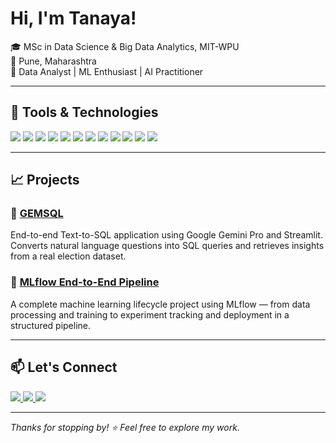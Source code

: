 # Hi, I'm Tanaya!

🎓 MSc in Data Science & Big Data Analytics, MIT-WPU  
📍 Pune, Maharashtra  
💼 Data Analyst | ML Enthusiast | AI Practitioner

---

## 🔧 Tools & Technologies

<p align="left">
  <img src="https://img.shields.io/badge/-Python-3776AB?style=for-the-badge&logo=python&logoColor=white" />
  <img src="https://img.shields.io/badge/-MySQL-4479A1?style=for-the-badge&logo=mysql&logoColor=white" />
  <img src="https://img.shields.io/badge/-MongoDB-47A248?style=for-the-badge&logo=mongodb&logoColor=white" />
  <img src="https://img.shields.io/badge/-R-276DC3?style=for-the-badge&logo=r&logoColor=white" />
  <img src="https://img.shields.io/badge/-Tableau-E97627?style=for-the-badge&logo=tableau&logoColor=white" />
  <img src="https://img.shields.io/badge/-Power%20BI-F2C811?style=for-the-badge&logo=powerbi&logoColor=black" />
  <img src="https://img.shields.io/badge/-MLflow-02020A?style=for-the-badge&logo=mlflow&logoColor=white" />
  <img src="https://img.shields.io/badge/-Streamlit-FF4B4B?style=for-the-badge&logo=streamlit&logoColor=white" />
  <img src="https://img.shields.io/badge/-Scikit--Learn-F7931E?style=for-the-badge&logo=scikitlearn&logoColor=white" />
  <img src="https://img.shields.io/badge/-NLP-8E44AD?style=for-the-badge&logo=spacy&logoColor=white" />
  <img src="https://img.shields.io/badge/-Azure-0078D4?style=for-the-badge&logo=microsoftazure&logoColor=white" />
  <img src="https://img.shields.io/badge/-GitHub-181717?style=for-the-badge&logo=github&logoColor=white" />
</p>

---

## 📈 Projects

### 🔹 [GEMSQL](https://github.com/tanayatipre/GEMSQL-End-To-End-Text-to-SQL-LLM-Application)
End-to-end Text-to-SQL application using Google Gemini Pro and Streamlit. Converts natural language questions into SQL queries and retrieves insights from a real election dataset.

### 🔹 [MLflow End-to-End Pipeline](https://github.com/tanayatipre/End-to-End-Machine-Learning-Project-with-MLFlow)
A complete machine learning lifecycle project using MLflow — from data processing and training to experiment tracking and deployment in a structured pipeline.

---

## 📫 Let's Connect

<p align="left">
  <a href="https://tanayatipre.github.io" target="_blank">
    <img src="https://img.shields.io/badge/Portfolio-000?style=for-the-badge&logo=google-chrome&logoColor=white" />
  </a>
  <a href="https://www.linkedin.com/in/tanaya-tipre-035a56215/" target="_blank">
    <img src="https://img.shields.io/badge/LinkedIn-0077B5?style=for-the-badge&logo=linkedin&logoColor=white" />
  </a>
  <a href="https://www.kaggle.com/tanayatipre" target="_blank">
    <img src="https://img.shields.io/badge/Kaggle-20BEFF?style=for-the-badge&logo=kaggle&logoColor=white" />
  </a>
</p>


---

*Thanks for stopping by! ⭐ Feel free to explore my work.*
